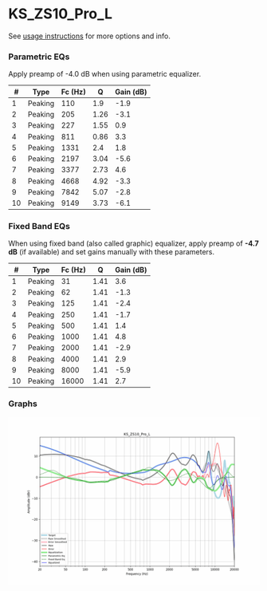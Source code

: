 # KS_ZS10_Pro_L
See [usage instructions](https://github.com/jaakkopasanen/AutoEq#usage) for more options and info.

### Parametric EQs
Apply preamp of -4.0 dB when using parametric equalizer.

|   # | Type    |   Fc (Hz) |    Q |   Gain (dB) |
|-----|---------|-----------|------|-------------|
|   1 | Peaking |       110 | 1.9  |        -1.9 |
|   2 | Peaking |       205 | 1.26 |        -3.1 |
|   3 | Peaking |       227 | 1.55 |         0.9 |
|   4 | Peaking |       811 | 0.86 |         3.3 |
|   5 | Peaking |      1331 | 2.4  |         1.8 |
|   6 | Peaking |      2197 | 3.04 |        -5.6 |
|   7 | Peaking |      3377 | 2.73 |         4.6 |
|   8 | Peaking |      4668 | 4.92 |        -3.3 |
|   9 | Peaking |      7842 | 5.07 |        -2.8 |
|  10 | Peaking |      9149 | 3.73 |        -6.1 |

### Fixed Band EQs
When using fixed band (also called graphic) equalizer, apply preamp of **-4.7 dB** (if available) and set gains manually with these parameters.

|   # | Type    |   Fc (Hz) |    Q |   Gain (dB) |
|-----|---------|-----------|------|-------------|
|   1 | Peaking |        31 | 1.41 |         3.6 |
|   2 | Peaking |        62 | 1.41 |        -1.3 |
|   3 | Peaking |       125 | 1.41 |        -2.4 |
|   4 | Peaking |       250 | 1.41 |        -1.7 |
|   5 | Peaking |       500 | 1.41 |         1.4 |
|   6 | Peaking |      1000 | 1.41 |         4.8 |
|   7 | Peaking |      2000 | 1.41 |        -2.9 |
|   8 | Peaking |      4000 | 1.41 |         2.9 |
|   9 | Peaking |      8000 | 1.41 |        -5.9 |
|  10 | Peaking |     16000 | 1.41 |         2.7 |

### Graphs
![](./KS_ZS10_Pro_L.png)
